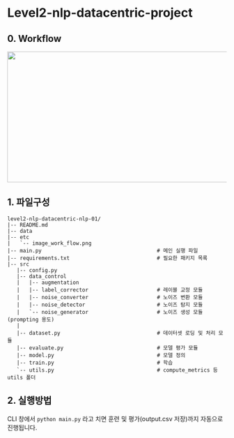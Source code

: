 # Level2-nlp-datacentric-project

## 0. Workflow
<img src= "https://github.com/user-attachments/assets/0f130239-cf61-4fce-8ffc-959f7c2ce12c" width="700" height="300" />

## 1. 파일구성
```
level2-nlp-datacentric-nlp-01/
|-- README.md
|-- data
|-- etc
|   `-- image_work_flow.png
|-- main.py                                     # 메인 실행 파일
|-- requirements.txt                            # 필요한 패키지 목록
|-- src
   |-- config.py
   |-- data_control
   |   |-- augmentation
   |   |-- label_corrector                      # 레이블 교정 모듈
   |   |-- noise_converter                      # 노이즈 변환 모듈
   |   |-- noise_detector                       # 노이즈 탐지 모듈
   |   `-- noise_generator                      # 노이즈 생성 모듈 (prompting 용도)
   |       
   |-- dataset.py                               # 데이터셋 로딩 및 처리 모듈
   |-- evaluate.py                              # 모델 평가 모듈
   |-- model.py                                 # 모델 정의
   |-- train.py                                 # 학습
   `-- utils.py                                 # compute_metrics 등 utils 폴더

```

## 2. 실행방법

CLI 창에서
`python main.py`
라고 치면 훈련 및 평가(output.csv 저장)까지 자동으로 진행됩니다.

